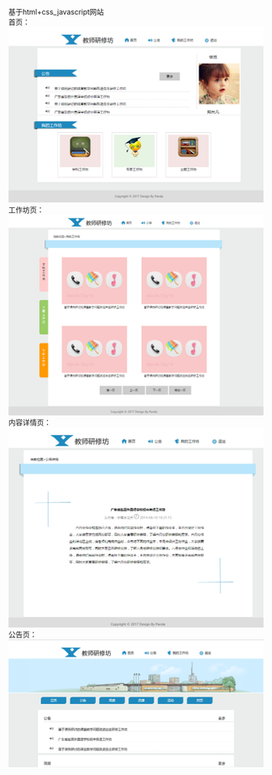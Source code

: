 ﻿基于html+css_javascript网站</br>
首页：
<img src="images/1_1.png" />
工作坊页：
<img src="images/1_2.png" />
内容详情页：
<img src="images/1_3.png" />
公告页：
<img src="images/1_4.png" />